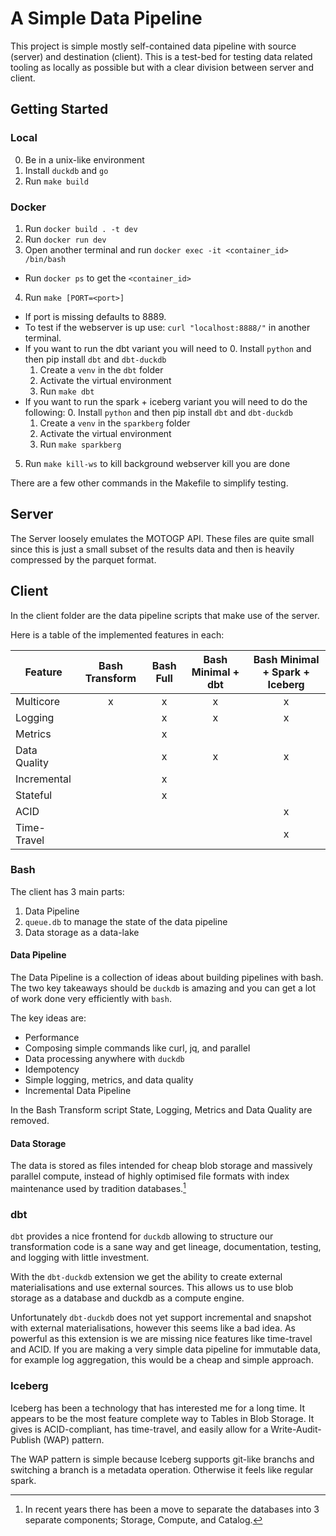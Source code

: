 # A Simple Data Pipeline

This project is simple mostly self-contained data pipeline with source (server)
and destination (client). This is a test-bed for testing data related tooling
as locally as possible but with a clear division between server and client.

## Getting Started

### Local
0. Be in a unix-like environment
1. Install `duckdb` and `go`
3. Run `make build`

### Docker
1. Run `docker build . -t dev`
2. Run `docker run dev`
3. Open another terminal and run `docker exec -it <container_id> /bin/bash`
  - Run `docker ps` to get the `<container_id>`

4. Run `make [PORT=<port>]`
  - If port is missing defaults to 8889.
  - To test if the webserver is up use: `curl "localhost:8888/"` in another terminal.
  - If you want to run the dbt variant you will need to
    0. Install `python` and then pip install `dbt` and `dbt-duckdb`
    1. Create a `venv` in the `dbt` folder
    2. Activate the virtual environment
    3. Run `make dbt`
  - If you want to run the spark + iceberg variant you will need to do the following:
    0. Install `python` and then pip install `dbt` and `dbt-duckdb`
    1. Create a `venv` in the `sparkberg` folder
    2. Activate the virtual environment
    3. Run `make sparkberg`
5. Run `make kill-ws` to kill background webserver kill you are done

There are a few other commands in the Makefile to simplify testing.

## Server

The Server loosely emulates the MOTOGP API. These
files are quite small since this is just a small
subset of the results data and then is heavily
compressed by the parquet format.

## Client

In the client folder are the data pipeline scripts that make use of the server.

Here is a table of the implemented features in each:

| Feature | Bash Transform | Bash Full | Bash Minimal + dbt | Bash Minimal + Spark + Iceberg |
|---------|:------------:|:----:|:---:|:--:|
| Multicore | x | x | x | x |
| Logging | | x | x | x |
| Metrics | | x | | |
| Data Quality | | x | x | x |
| Incremental | | x | | |
| Stateful | | x | | |
| ACID | | | | x |
| Time-Travel | | | | x |

### Bash

The client has 3 main parts:

1. Data Pipeline
2. `queue.db` to manage the state of the data pipeline
3. Data storage as a data-lake

#### Data Pipeline

The Data Pipeline is a collection of ideas about building pipelines with bash.
The two key takeaways should be `duckdb` is amazing and you can get a lot of
work done very efficiently with `bash`.

The key ideas are:

- Performance
- Composing simple commands like curl, jq, and parallel
- Data processing anywhere with `duckdb`
- Idempotency
- Simple logging, metrics, and data quality
- Incremental Data Pipeline

In the Bash Transform script State, Logging, Metrics and Data Quality are removed.

#### Data Storage

The data is stored as files intended for cheap blob storage and massively
parallel compute, instead of highly optimised file formats with index
maintenance used by tradition databases.[^1]

### dbt

`dbt` provides a nice frontend for `duckdb` allowing to structure our
transformation code is a sane way and get lineage, documentation, testing, and
logging with little investment.

With the `dbt-duckdb` extension we get the ability to create external
materialisations and use external sources. This allows us to use blob storage
as a database and duckdb as a compute engine.

Unfortunately `dbt-duckdb` does not yet support incremental and snapshot with
external materialisations, however this seems like a bad idea. As powerful as
this extension is we are missing nice features like time-travel and ACID. If
you are making a very simple data pipeline for immutable data, for example log
aggregation, this would be a cheap and simple approach.

### Iceberg

Iceberg has been a technology that has interested me for a long time. It
appears to be the most feature complete way to Tables in Blob Storage. It gives
is ACID-compliant, has time-travel, and easily allow for a Write-Audit-Publish
(WAP) pattern.

The WAP pattern is simple because Iceberg supports git-like branchs and
switching a branch is a metadata operation. Otherwise it feels like regular
spark.


[^1]: In recent years there has been a move to separate the databases into 3
separate components; Storage, Compute, and Catalog.
